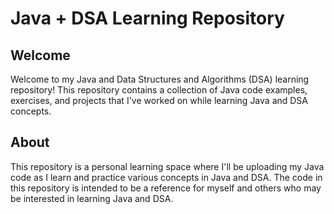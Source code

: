 <h1>Java + DSA Learning Repository</h1>

<h2>Welcome</h2>

<p>Welcome to my Java and Data Structures and Algorithms (DSA) learning repository! This repository contains a collection of Java code examples, exercises, and projects that I've worked on while learning Java and DSA concepts.</p>

<h2>About</h2>

<p>This repository is a personal learning space where I'll be uploading my Java code as I learn and practice various concepts in Java and DSA. The code in this repository is intended to be a reference for myself and others who may be interested in learning Java and DSA.</p>
